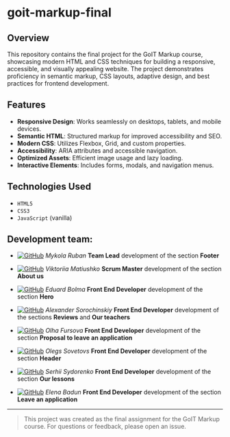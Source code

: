 # goit-markup-final

## Overview

This repository contains the final project for the GoIT Markup course, showcasing modern HTML and CSS techniques for building a responsive, accessible, and visually appealing website. The project demonstrates proficiency in semantic markup, CSS layouts, adaptive design, and best practices for frontend development.

## Features

- **Responsive Design**: Works seamlessly on desktops, tablets, and mobile devices.
- **Semantic HTML**: Structured markup for improved accessibility and SEO.
- **Modern CSS**: Utilizes Flexbox, Grid, and custom properties.
- **Accessibility**: ARIA attributes and accessible navigation.
- **Optimized Assets**: Efficient image usage and lazy loading.
- **Interactive Elements**: Includes forms, modals, and navigation menus.

## Technologies Used

- `HTML5`
- `CSS3`
- `JavaScript` (vanilla)

## Development team:

- [![GitHub](https://img.shields.io/badge/GitHub-100000?style=plastic&logo=github&logoColor=white)](https://github.com/rubannn)
  _Mykola Ruban_ **Team Lead** development of the section **Footer**

- [![GitHub](https://img.shields.io/badge/GitHub-100000?style=plastic&logo=github&logoColor=white)](https://github.com/Vi-encore)
  _Viktoriia Matiushko_ **Scrum Master** development of the section **About us**

- [![GitHub](https://img.shields.io/badge/GitHub-100000?style=plastic&logo=github&logoColor=white)](https://github.com/b01ma)
  _Eduard Bolma_ **Front End Developer** development of the section **Hero**

- [![GitHub](https://img.shields.io/badge/GitHub-100000?style=plastic&logo=github&logoColor=white)](https://github.com/sanyanut)
  _Alexander Sorochinskiy_ **Front End Developer** development of the sections **Reviews** and **Our teachers**

- [![GitHub](https://img.shields.io/badge/GitHub-100000?style=plastic&logo=github&logoColor=white)](https://github.com/Olha-Fursova)
  _Olha Fursova_ **Front End Developer** development of the section **Proposal to leave an application**

- [![GitHub](https://img.shields.io/badge/GitHub-100000?style=plastic&logo=github&logoColor=white)](https://github.com/osovetovs)
  _Olegs Sovetovs_ **Front End Developer** development of the section **Header**

- [![GitHub](https://img.shields.io/badge/GitHub-100000?style=plastic&logo=github&logoColor=white)](https://github.com/sidor91)
  _Serhii Sydorenko_ **Front End Developer** development of the section **Our lessons**

- [![GitHub](https://img.shields.io/badge/GitHub-100000?style=plastic&logo=github&logoColor=white)](https://github.com/elenabadun)
  _Elena Badun_ **Front End Developer** development of the section **Leave an application**

---

> This project was created as the final assignment for the GoIT Markup course. For questions or feedback, please open an issue.
